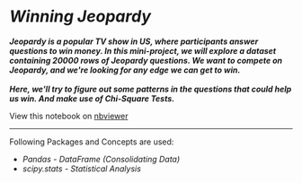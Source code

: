# *Winning Jeopardy*

***Jeopardy is a popular TV show in US, where participants answer questions to win money. In this mini-project, we will explore a dataset containing 20000 rows of Jeopardy questions. We want to compete on Jeopardy, and we're looking for any edge we can get to win.<br><br>Here, we'll try to figure out some patterns in the questions that could help us win. And make use of Chi-Square Tests.***


View this notebook on [nbviewer](https://nbviewer.jupyter.org/github/nveenverma/nveenverma.github.io/blob/master/Winning%20Jeopardy%20%28Chi%20SQuare%20Tests%29/main.ipynb)

--- 

Following Packages and Concepts are used:

- *Pandas - DataFrame (Consolidating Data)*
- *scipy.stats - Statistical Analysis*



